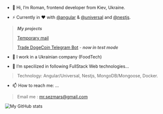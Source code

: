 - 👋 Hi, I’m Roman, frontend developer from Kiev, Ukraine.

- ⚡️ Currently in ❤️ with [@angular](https://github.com/angular) & [@universal](https://github.com/angular/universal) and [@nestjs](https://github.com/nestjs).
> ***My projects***
> 
> [Temporary mail](https://email-tmp.com/)
> 
> [Trade DogeCoin Telegram Bot](https://t.me/tradoge_bot) - ***now in test mode***

- 🔭 I work in a Ukrainian company (FoodTech)

- 🌱 I’m specilized in following FullStack Web technologies...
> Technology: Angular/Universal, Nestjs, MongoDB/Mongoose, Docker.

- 📫 How to reach me: ...
> Email me : mr.sezmars@gmail.com

![My GitHub stats](https://github-readme-stats.vercel.app/api?username=sezmars&show_icons=true&theme=default)
